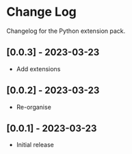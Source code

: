 # Change Log

Changelog for the Python extension pack.

## [0.0.3] - 2023-03-23

- Add extensions

## [0.0.2] - 2023-03-23

- Re-organise

## [0.0.1] - 2023-03-23

- Initial release
